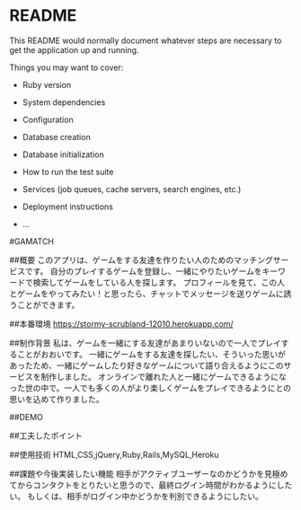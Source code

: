 # README

This README would normally document whatever steps are necessary to get the
application up and running.

Things you may want to cover:

* Ruby version

* System dependencies

* Configuration

* Database creation

* Database initialization

* How to run the test suite

* Services (job queues, cache servers, search engines, etc.)

* Deployment instructions

* ...

#GAMATCH

##概要
このアプリは、ゲームをする友達を作りたい人のためのマッチングサービスです。
自分のプレイするゲームを登録し、一緒にやりたいゲームをキーワードで検索してゲームをしている人を探します。
プロフィールを見て、この人とゲームをやってみたい！と思ったら、チャットでメッセージを送りゲームに誘うことができます。

##本番環境
https://stormy-scrubland-12010.herokuapp.com/

##制作背景
私は、ゲームを一緒にする友達があまりいないので一人でプレイすることがおおいです。
一緒にゲームをする友達を探したい、そういった思いがあったため、一緒にゲームしたり好きなゲームについて語り合えるようにこのサービスを制作しました。
オンラインで離れた人と一緒にゲームできるようになった世の中で。一人でも多くの人がより楽しくゲームをプレイできるようにとの思いを込めて作りました。

##DEMO

##工夫したポイント

##使用技術
HTML,CSS,jQuery,Ruby,Rails,MySQL,Heroku

##課題や今後実装したい機能
相手がアクティブユーザーなのかどうかを見極めてからコンタクトをとりたいと思うので、最終ログイン時間がわかるようにしたい。
もしくは、相手がログイン中かどうかを判別できるようにしたい。
